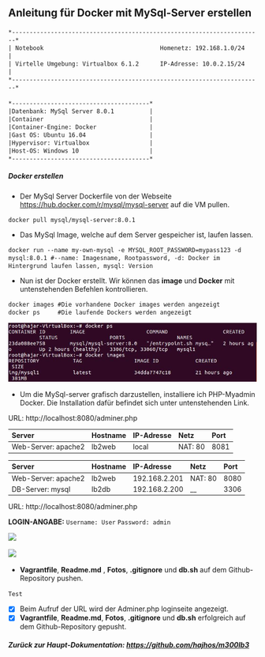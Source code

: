 ## Anleitung für Docker mit MySql-Server erstellen

```
*-----------------------------------------------------------------------*
| Notebook                                 Homenetz: 192.168.1.0/24     |                      
| Virtelle Umgebung: Virtualbox 6.1.2      IP-Adresse: 10.0.2.15/24     |
*-----------------------------------------------------------------------*	

*---------------------------------------*                
|Datenbank: MySql Server 8.0.1          |
|Container                              |
|Container-Engine: Docker               |
|Gast OS: Ubuntu 16.04                  |
|Hypervisor: Virtualbox                 |
|Host-OS: Windows 10                    |
*---------------------------------------*	
```
##### Docker erstellen
- Der MySql Server Dockerfile von der Webseite https://hub.docker.com/r/mysql/mysql-server auf die VM pullen.
```
docker pull mysql/mysql-server:8.0.1
```
- Das MySql Image, welche auf dem Server gespeicher ist, laufen lassen.
```
docker run --name my-own-mysql -e MYSQL_ROOT_PASSWORD=mypass123 -d mysql:8.0.1 #--name: Imagesname, Rootpassword, -d: Docker im Hintergrund laufen lassen, mysql: Version
```
- Nun ist der Docker erstellt. Wir können das **image** und **Docker** mit untenstehenden Befehlen kontrollieren.
```
docker images #Die vorhandene Docker images werden angezeigt
docker ps     #Die laufende Dockers werden angezeigt
```
![](dockercontroll.JPG)

- Um die MySql-server grafisch darzustellen, installiere ich PHP-Myadmin Docker. Die Installation dafür befindet sich unter untenstehenden Link. 

<p> URL: http://localhost:8080/adminer.php <br>

| Server              | Hostname            | IP-Adresse          | Netz                | Port                |
|:--------------------|:--------------------|:--------------------|:--------------------|:--------------------|
| Web-Server: apache2 | lb2web              | local       | NAT: 80             | 8081                |


| Server              | Hostname            | IP-Adresse          | Netz                | Port                |
|:--------------------|:--------------------|:--------------------|:--------------------|:--------------------|
| Web-Server: apache2 | lb2web              | 192.168.2.201       | NAT: 80             | 8080                |
| DB-Server: mysql    | lb2db               | 192.168.2.200       | __                  | 3306                |

<p> URL: http://localhost:8080/adminer.php <br>
 
**LOGIN-ANGABE:**  `Username: User` `Password: admin`

![](login.JPG)

![](eingelogt.JPG)

- **Vagrantfile**, **Readme.md** , **Fotos**, **.gitignore** und **db.sh** auf dem Github-Repository pushen.

`Test`
- [x] Beim Aufruf der URL wird der Adminer.php loginseite angezeigt.
- [x] **Vagrantfile**, **Readme.md**, **Fotos**, **.gitignore** und **db.sh** erfolgreich auf dem Github-Repository gepusht.

##### Zurück zur Haupt-Dokumentation: https://github.com/hajhos/m300lb3
